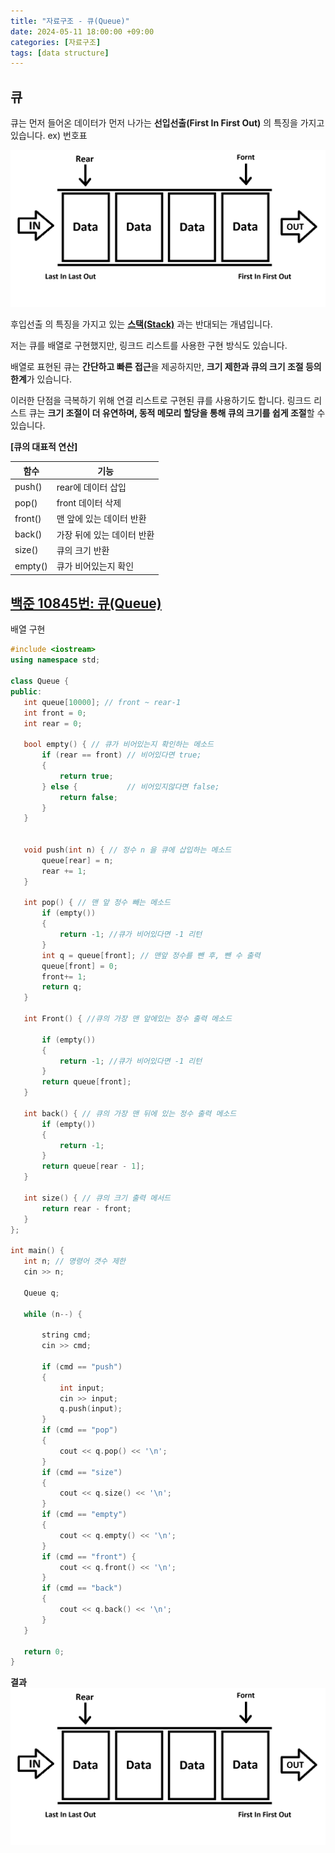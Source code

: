 ```yaml
---
title: "자료구조 - 큐(Queue)"
date: 2024-05-11 18:00:00 +09:00
categories: [자료구조]
tags: [data structure]
---
```


## **큐**  

큐는 먼저 들어온 데이터가 먼저 나가는 **선입선출(First In First Out)** 의 특징을 가지고 있습니다. ex) 번호표

<img src="/assets/img/Queue.png" alt="Queue structure image">

후입선출 의 특징을 가지고 있는 **[스택(Stack)](https://pwk0131.github.io/posts/%EC%9E%90%EB%A3%8C%EA%B5%AC%EC%A1%B0Stack/)** 과는 반대되는 개념입니다.

저는 큐를 배열로 구현했지만, 링크드 리스트를 사용한 구현 방식도 있습니다.

배열로 표현된 큐는 **간단하고 빠른 접근**을 제공하지만, **크기 제한과 큐의 크기 조절 등의 한계**가 있습니다.  

이러한 단점을 극복하기 위해 연결 리스트로 구현된 큐를 사용하기도 합니다. 링크드 리스트 큐는 **크기 조절이 더 유연하며, 동적 메모리 할당을 통해 큐의 크기를 쉽게 조절**할 수 있습니다. 


**[큐의 대표적 연산]**  

| 함수  | 기능 |
| ------------- | ------------- |
| push()  | rear에 데이터 삽입|
| pop() |  front 데이터 삭제 |
| front() | 맨 앞에 있는 데이터 반환 |
| back()   | 가장 뒤에 있는 데이터 반환 |  
| size()   | 큐의 크기 반환 |
| empty()   | 큐가 비어있는지 확인 |

## [백준 10845번: 큐(Queue)](https://www.acmicpc.net/problem/10845)
 배열 구현
 ``` c++
#include <iostream>
using namespace std;

class Queue {
public:
    int queue[10000]; // front ~ rear-1 
    int front = 0;  
    int rear = 0;

    bool empty() { // 큐가 비어있는지 확인하는 메소드
        if (rear == front) // 비어있다면 true;
        {
            return true;
        } else {           // 비어있지않다면 false;
            return false;
        }
    }   


    void push(int n) { // 정수 n 을 큐에 삽입하는 메소드
        queue[rear] = n;
        rear += 1;
    }

    int pop() { // 맨 앞 정수 빼는 메소드
        if (empty())
        {
            return -1; //큐가 비어있다면 -1 리턴
        }
        int q = queue[front]; // 맨앞 정수를 뺀 후, 뺀 수 출력
        queue[front] = 0;
        front+= 1;
        return q;
    }

    int Front() { //큐의 가장 맨 앞에있는 정수 출력 메소드

        if (empty())
        {
            return -1; //큐가 비어있다면 -1 리턴
        }
        return queue[front];
    }

    int back() { // 큐의 가장 맨 뒤에 있는 정수 출력 메소드
        if (empty())
        {
            return -1;
        }
        return queue[rear - 1];
    }

    int size() { // 큐의 크기 출력 메서드
        return rear - front;
    }
};

int main() {
    int n; // 명령어 갯수 제한 
    cin >> n;

    Queue q;

    while (n--) { 

        string cmd;
        cin >> cmd;

        if (cmd == "push")
        {
            int input;
            cin >> input;
            q.push(input);
        }
        if (cmd == "pop")
        {
            cout << q.pop() << '\n';
        }
        if (cmd == "size")
        {
            cout << q.size() << '\n';
        }
        if (cmd == "empty")
        {
            cout << q.empty() << '\n';
        }
        if (cmd == "front") {
            cout << q.front() << '\n';
        }
        if (cmd == "back")
        {
            cout << q.back() << '\n';
        }
    }

    return 0;
}

```
**결과**
<img src="/assets/img/Queue.png" alt="Queue structure image">


